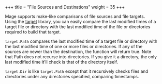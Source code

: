 +++
title = "File Sources and Destinations"
weight = 35
+++

Mage supports make-like comparisons of file sources and file targets.  Using the
[target](https://godoc.org/github.com/mojzesh/mage/target) library, you can
easily compare the last modified times of a target file or directory with the
last modified time of the file or directories required to build that target.

`target.Path` compares the last modified time of a target file or directory with
the last modified time of one or more files or directories.  If any of the
sources are newer than the destination, the function will return true.  Note
that Path does not recurse into directories. If you give it a directory, the
only last modified time it'll check is that of the directory itself.

`target.Dir` is like `target.Path` except that it recursively checks files and
directories under any directories specified, comparing timestamps.